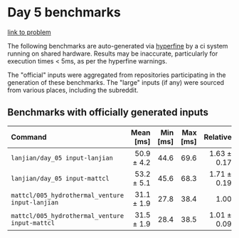 # Day 5 benchmarks

[link to problem](http://adventofcode.com/2021/day/5)

The following benchmarks are auto-generated via [hyperfine](https://github.com/sharkdp/hyperfine) by a ci system running on shared hardware. Results may be inaccurate, particularly for execution times < 5ms, as per the hyperfine warnings.

The "official" inputs were aggregated from repositories participating in the generation of these benchmarks. The "large" inputs (if any) were sourced from various places, including the subreddit.

## Benchmarks with officially generated inputs
| Command | Mean [ms] | Min [ms] | Max [ms] | Relative |
|:---|---:|---:|---:|---:|
| `lanjian/day_05 input-lanjian` | 50.9 ± 4.2 | 44.6 | 69.6 | 1.63 ± 0.17 |
| `lanjian/day_05 input-mattcl` | 53.2 ± 5.1 | 45.6 | 68.3 | 1.71 ± 0.19 |
| `mattcl/005_hydrothermal_venture input-lanjian` | 31.1 ± 1.9 | 27.8 | 38.4 | 1.00 |
| `mattcl/005_hydrothermal_venture input-mattcl` | 31.5 ± 1.9 | 28.4 | 38.5 | 1.01 ± 0.09 |
